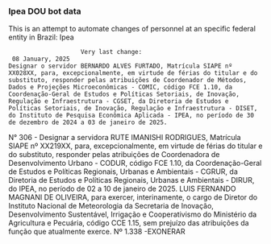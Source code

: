  ### Ipea DOU bot data
 This is an attempt to automate changes of personnel at an specific federal entity in Brazil: Ipea
 
                        Very last change: 
 	 08 January, 2025
	Designar o servidor BERNARDO ALVES FURTADO, Matrícula SIAPE nº XX028XX, para, excepcionalmente, em virtude de férias do titular e do substituto, responder pelas atribuições de Coordenador de Métodos, Dados e Projeções Microeconômicas - COMIC, código FCE 1.10, da Coordenação-Geral de Estudos e Políticas Setoriais, de Inovação, Regulação e Infraestrutura - CGSET, da Diretoria de Estudos e Políticas Setoriais, de Inovação, Regulação e Infraestrutura - DISET, do Instituto de Pesquisa Econômica Aplicada - IPEA, no período de 30 de dezembro de 2024 a 03 de janeiro de 2025.
N° 306 - Designar a servidora RUTE IMANISHI RODRIGUES, Matrícula SIAPE nº XX219XX, para, excepcionalmente, em virtude de férias do titular e do substituto, responder pelas atribuições de Coordenadora de Desenvolvimento Urbano - CODUR, código FCE 1.10, da Coordenação-Geral de Estudos e Políticas Regionais, Urbanas e Ambientais - CGRUR, da Diretoria de Estudos e Políticas Regionais, Urbanas e Ambientais - DIRUR, do IPEA, no período de 02 a 10 de janeiro de 2025.
LUIS FERNANDO MAGNANI DE OLIVEIRA, para exercer, interinamente, o cargo de Diretor do Instituto Nacional de Meteorologia da Secretaria de Inovação, Desenvolvimento Sustentável, Irrigação e Cooperativismo do Ministério da Agricultura e Pecuária, código CCE 1.15, sem prejuízo das atribuições da função que atualmente exerce.
Nº 1.338 -EXONERAR

